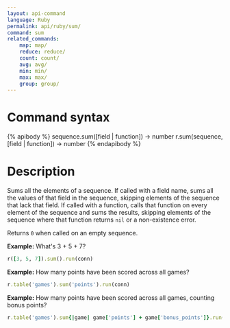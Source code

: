 ```yaml
---
layout: api-command
language: Ruby
permalink: api/ruby/sum/
command: sum
related_commands:
    map: map/
    reduce: reduce/
    count: count/
    avg: avg/
    min: min/
    max: max/
    group: group/
---
```


# Command syntax #

{% apibody %}
sequence.sum([field | function]) &rarr; number
r.sum(sequence, [field | function]) &rarr; number
{% endapibody %}

# Description #

Sums all the elements of a sequence.  If called with a field name,
sums all the values of that field in the sequence, skipping elements
of the sequence that lack that field.  If called with a function,
calls that function on every element of the sequence and sums the
results, skipping elements of the sequence where that function returns
`nil` or a non-existence error.

Returns `0` when called on an empty sequence.

__Example:__ What's 3 + 5 + 7?

```rb
r([3, 5, 7]).sum().run(conn)
```

__Example:__ How many points have been scored across all games?

```rb
r.table('games').sum('points').run(conn)
```

__Example:__ How many points have been scored across all games,
counting bonus points?

```rb
r.table('games').sum{|game| game['points'] + game['bonus_points']}.run(conn)
```
